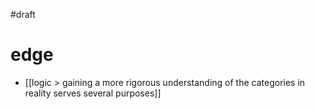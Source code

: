 #draft 

# edge
- [[logic > gaining a more rigorous understanding of the categories in reality serves several purposes]]